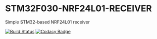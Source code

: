 # STM32F030-NRF24L01-RECEIVER
Simple STM32-based NRF24L01 receiver

[![Build Status](https://travis-ci.com/a5021/STM32F030-NRF24L01-RECEIVER.svg?branch=master)](https://travis-ci.com/a5021/STM32F030-NRF24L01-RECEIVER)  [![Codacy Badge](https://api.codacy.com/project/badge/Grade/f3cac376c36e496091d595f0a20df92d)](https://app.codacy.com/app/a5021/STM32F030-NRF24L01-RECEIVER?utm_source=github.com&utm_medium=referral&utm_content=a5021/STM32F030-NRF24L01-RECEIVER&utm_campaign=Badge_Grade_Dashboard)
